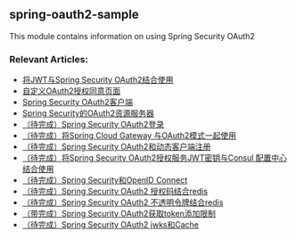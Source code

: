 ## spring-oauth2-sample

This module contains information on using Spring Security OAuth2

### Relevant Articles:

- [将JWT与Spring Security OAuth2结合使用]()
- [自定义OAuth2授权同意页面]()
- [Spring Security OAuth2客户端]()
- [Spring Security的OAuth2资源服务器]()
- [（待完成）Spring Security OAuth2登录]()
- [（待完成）将Spring Cloud Gateway 与OAuth2模式一起使用]()
- [（待完成）Spring Security OAuth2和动态客户端注册]()
- [（待完成）将Spring Security OAuth2授权服务JWT密钥与Consul 配置中心结合使用]()
- [（待完成）Spring Security和OpenID Connect]()
- [（待完成）Spring Security OAuth2 授权码结合redis]()
- [（待完成）Spring Security OAuth2 不透明令牌结合redis]()
- [（带完成）Spring Security OAuth2获取token添加限制]()
- [（待完成）Spring Security OAuth2 jwks和Cache]()